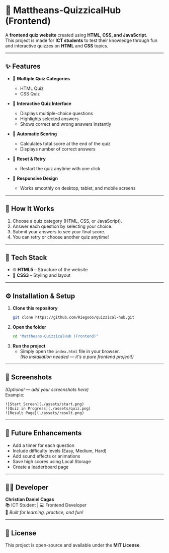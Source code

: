 # 🧠 Mattheans-QuizzicalHub (Frontend)

A **frontend quiz website** created using **HTML, CSS, and JavaScript**.  
This project is made for **ICT students** to test their knowledge through fun and interactive quizzes on **HTML** and **CSS** topics.

---

## ✨ Features

- 🧩 **Multiple Quiz Categories**
  - HTML Quiz  
  - CSS Quiz  

- 💬 **Interactive Quiz Interface**
  - Displays multiple-choice questions  
  - Highlights selected answers  
  - Shows correct and wrong answers instantly  

- 🧮 **Automatic Scoring**
  - Calculates total score at the end of the quiz  
  - Displays number of correct answers  

- 🔁 **Reset & Retry**
  - Restart the quiz anytime with one click  

- 📱 **Responsive Design**
  - Works smoothly on desktop, tablet, and mobile screens  

---

## 🧠 How It Works

1. Choose a quiz category (HTML, CSS, or JavaScript).  
2. Answer each question by selecting your choice.  
3. Submit your answers to see your final score.  
4. You can retry or choose another quiz anytime!  

---

## 🧰 Tech Stack

- 🌐 **HTML5** – Structure of the website  
- 🎨 **CSS3** – Styling and layout  

---

## ⚙️ Installation & Setup

1. **Clone this repository**
   ```bash
   git clone https://github.com/Riegooo/quizzical-hub.git
   ```
2. **Open the folder**
   ```bash
   cd "Mattheans-QuizzicalHub (Frontend)"
   ```
3. **Run the project**
   - Simply open the `index.html` file in your browser.  
   *(No installation needed — it's a pure frontend project!)*

---

## 📸 Screenshots

*(Optional — add your screenshots here)*  
Example:
```
![Start Screen](./assets/start.png)
![Quiz in Progress](./assets/quiz.png)
![Result Page](./assets/result.png)
```

---

## 🚀 Future Enhancements

- Add a timer for each question  
- Include difficulty levels (Easy, Medium, Hard)  
- Add sound effects or animations  
- Save high scores using Local Storage  
- Create a leaderboard page  

---

## 👨‍💻 Developer

**Christian Daniel Cagas**  
📚 ICT Student | 💻 Frontend Developer  
🎯 *Built for learning, practice, and fun!*

---

## 📝 License

This project is open-source and available under the **MIT License**.

